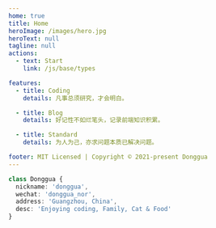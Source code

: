 ```yaml
---
home: true
title: Home
heroImage: /images/hero.jpg
heroText: null
tagline: null
actions:
  - text: Start
    link: /js/base/types

features:
  - title: Coding
    details: 凡事总须研究，才会明白。

  - title: Blog
    details: 好记性不如烂笔头，记录前端知识积累。

  - title: Standard
    details: 为人为己，亦求问题本质已解决问题。

footer: MIT Licensed | Copyright © 2021-present Donggua
---
```


```ts
class Donggua {
  nickname: 'donggua',
  wechat: 'donggua_nor',
  address: 'Guangzhou, China',
  desc: 'Enjoying coding, Family, Cat & Food'
}
```

<!-- /* md-file-format-disable */ -->